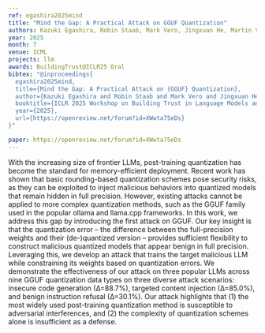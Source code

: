 ```yaml
---
ref: egashira2025mind
title: "Mind the Gap: A Practical Attack on GGUF Quantization"
authors: Kazuki Egashira, Robin Staab, Mark Vero, Jingxuan He, Martin Vechev
year: 2025
month: 7
venue: ICML
projects: llm
awards: BuildingTrust@ICLR25 Oral
bibtex: "@inproceedings{
  egashira2025mind,
  title={Mind the Gap: A Practical Attack on {GGUF} Quantization},
  author={Kazuki Egashira and Robin Staab and Mark Vero and Jingxuan He and Martin Vechev},
  booktitle={ICLR 2025 Workshop on Building Trust in Language Models and Applications},
  year={2025},
  url={https://openreview.net/forum?id=XWwta75eDs}
}"

paper: https://openreview.net/forum?id=XWwta75eDs
---
```


With the increasing size of frontier LLMs, post-training quantization has become the standard for memory-efficient deployment. Recent work has shown that basic rounding-based quantization schemes pose security risks, as they can be exploited to inject malicious behaviors into quantized models that remain hidden in full precision. However, existing attacks cannot be applied to more complex quantization methods, such as the GGUF family used in the popular ollama and llama.cpp frameworks. In this work, we address this gap by introducing the first attack on GGUF. Our key insight is that the quantization error – the difference between the full-precision weights and their (de-)quantized version – provides sufficient flexibility to construct malicious quantized models that appear benign in full precision. Leveraging this, we develop an attack that trains the target malicious LLM while constraining its weights based on quantization errors. We demonstrate the effectiveness of our attack on three popular LLMs across nine GGUF quantization data types on three diverse attack scenarios: insecure code generation (∆=88.7%), targeted content injection (∆=85.0%), and benign instruction refusal (∆=30.1%). Our attack highlights that (1) the most widely used post-training quantization method is susceptible to adversarial interferences, and (2) the complexity of quantization schemes alone is insufficient as a defense.